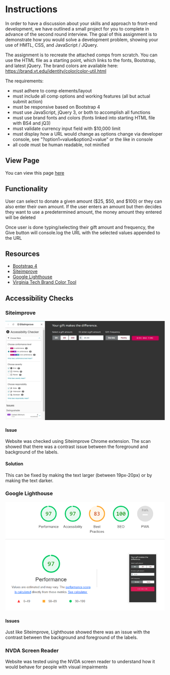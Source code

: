 # Instructions
In order to have a discussion about your skills and approach to front-end development, we have outlined a small project for you to complete in advance of the second round interview. The goal of this assignment is to demonstrate how you would solve a development problem, showing your use of HMTL, CSS, and JavaScript / JQuery. 

The assignment is to recreate the attached comps from scratch. You can use the HTML file as a starting point, which links to the fonts, Bootstrap, and latest jQuery. The brand colors are available here: https://brand.vt.edu/identity/color/color-util.html

The requirements:

- must adhere to comp elements/layout
- must include all comp options and working features (all but actual submit action)
- must be responsive based on Bootstrap 4
- must use JavaScript, jQuery 3, or both to accomplish all functions
- must use brand fonts and colors (fonts linked into starting HTML file with BS4 and jQ3)
- must validate currency input field with $10,000 limit
- must display how a URL would change as options change via developer console, see "?option1=value&option2=value" or the like in console
- all code must be human readable, not minified

## View Page
You can view this page [here](https://efren-vasquez.github.io/vt-applicant-project/)

## Functionality 
User can select to donate a given amount ($25, $50, and $100) or they can also enter their own amount. If the user enters an amount but then decides they want to use a predetermined amount, the money amount they entered will be deleted

Once user is done typing/selecting their gift amount and frequency, the Give button will console.log the URL with the selected values appended to the URL
## Resources
- [Bootstrap 4](https://getbootstrap.com/docs/4.0/getting-started/introduction/)
- [Siteimprove](https://www.siteimprove.com/)
- [Google Lighthouse](https://developers.google.com/web/tools/lighthouse)
- [Virginia Tech Brand Color Tool](https://brand.vt.edu/identity/color/color-util.html)

## Accessibility Checks
### Siteimprove
 ![Siteimprove Results](images/siteimprove.png)
#### Issue
Website was checked using Siteimprove Chrome extension. The scan showed that there was a contrast issue between the foreground and background of the labels. 

#### Solution
This can be fixed by making the text larger (between 19px-20px) or by making the text darker.


### Google Lighthouse
 ![Google Lighthouse Results](images/lighthouse.png)

#### Issues
Just like Siteimprove, Lighthouse showed there was an issue with the contrast between the background and foreground of the labels. 

### NVDA Screen Reader
Website was tested using the NVDA screen reader to understand how it would behave for people with visual impairments